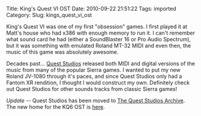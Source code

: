 Title: King's Quest VI OST
Date: 2010-09-22 21:51:22
Tags: imported
Category:
Slug: kings_quest_vi_ost

King's Quest VI was one of my first "obsession" games. I first played it at Matt's house who had x386 with enough memory to run it. I can't remember what sound card he had (either a SoundBlaster 16 or Pro Audio Spectrum), but it was something with emulated Roland MT-32 MIDI and even then, the music of this game was absolutely awesome.

Decades past... <a href="http://www.queststudios.com/">Quest Studios</a> released both MIDI and digital versions of the music from many of the popular Sierra games.  I wanted to put my new Roland JV-1080 through it's paces, and since Quest Studios only had a Fantom XR rendition, I thought I would construct my own.  Definitely check out Quest Studios for other sounds tracks from classic Sierra games!

*Update* -- Quest Studios has been moved to [The Quest Studios Archive](http://www.midimusicadventures.com/queststudios).  The new home for the KQ6 OST is [here](http://www.midimusicadventures.com/queststudios/digital-soundtracks/kq6/).
